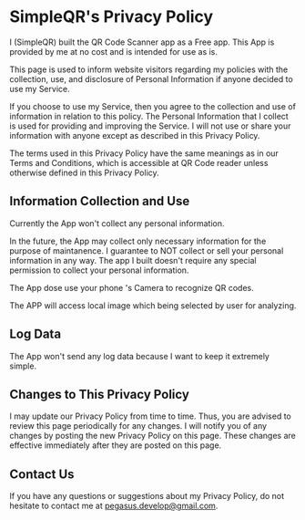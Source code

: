 # SimpleQR's Privacy Policy
I (SimpleQR) built the QR Code Scanner app as a Free app. This App is provided by me at no cost and is intended for use as is.

This page is used to inform website visitors regarding my policies with the collection, use, and disclosure of Personal Information if anyone decided to use my Service.

If you choose to use my Service, then you agree to the collection and use of information in relation to this policy. The Personal Information that I collect is used for providing and improving the Service. I will not use or share your information with anyone except as described in this Privacy Policy.

The terms used in this Privacy Policy have the same meanings as in our Terms and Conditions, which is accessible at QR Code reader unless otherwise defined in this Privacy Policy.

## Information Collection and Use
Currently the App won't collect any personal information.

In the future, the App may collect only necessary information for the purpose of maintanence. I guarantee to NOT collect or sell your personal information in any way. The app I built doesn't require any special permission to collect your personal information.

The App dose use your phone 's Camera to recognize QR codes.

The APP will access local image which being selected by user for analyzing.

## Log Data
The App won't send any log data because I want to keep it extremely simple.

## Changes to This Privacy Policy
I may update our Privacy Policy from time to time. Thus, you are advised to review this page periodically for any changes. I will notify you of any changes by posting the new Privacy Policy on this page. These changes are effective immediately after they are posted on this page.

## Contact Us
If you have any questions or suggestions about my Privacy Policy, do not hesitate to contact me at pegasus.develop@gmail.com.
